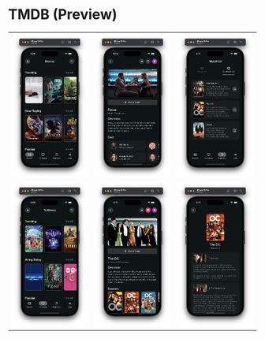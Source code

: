# TMDB (Preview)

<table>
  <tr>
    <td> <img src="./Screenshots/movies.png"></td>
    <td> <img src="./Screenshots/movie_details.png"></td>
    <td> <img src="./Screenshots/watchlist.png"></td>
   </tr> 
  <tr>
    <td> <img src="./Screenshots/tv_shows.png"></td>
    <td> <img src="./Screenshots/tv_show_details.png"></td>
    <td> <img src="./Screenshots/season_details.png"></td>
   </tr> 
</table>

